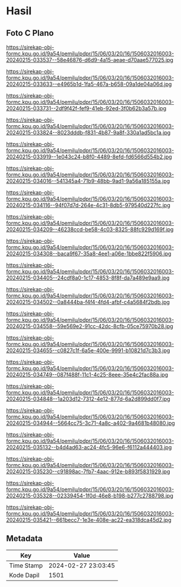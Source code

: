 # Hasil

## Foto C Plano

https://sirekap-obj-formc.kpu.go.id/9a54/pemilu/pdpr/15/06/03/20/16/1506032016003-20240215-033537--58e46876-d6d9-4a15-aeae-d70aae577025.jpg

https://sirekap-obj-formc.kpu.go.id/9a54/pemilu/pdpr/15/06/03/20/16/1506032016003-20240215-033633--e4965b1d-1fa5-467a-b658-09a1de04a06d.jpg

https://sirekap-obj-formc.kpu.go.id/9a54/pemilu/pdpr/15/06/03/20/16/1506032016003-20240215-033731--2df9f42f-fef9-41eb-92ed-3f0b62b3a57b.jpg

https://sirekap-obj-formc.kpu.go.id/9a54/pemilu/pdpr/15/06/03/20/16/1506032016003-20240215-033824--8023dddb-f831-4b87-9a8f-330a1ad5bc1a.jpg

https://sirekap-obj-formc.kpu.go.id/9a54/pemilu/pdpr/15/06/03/20/16/1506032016003-20240215-033919--1e043c24-b8f0-4489-8efd-fd6566d554b2.jpg

https://sirekap-obj-formc.kpu.go.id/9a54/pemilu/pdpr/15/06/03/20/16/1506032016003-20240215-034016--541345a4-71b9-48bb-9ad1-9a56a185155a.jpg

https://sirekap-obj-formc.kpu.go.id/9a54/pemilu/pdpr/15/06/03/20/16/1506032016003-20240215-034116--94f07d7d-264e-4c31-8db5-979540d227fc.jpg

https://sirekap-obj-formc.kpu.go.id/9a54/pemilu/pdpr/15/06/03/20/16/1506032016003-20240215-034209--46238ccd-be58-4c03-8325-88fc929d169f.jpg

https://sirekap-obj-formc.kpu.go.id/9a54/pemilu/pdpr/15/06/03/20/16/1506032016003-20240215-034308--baca9f67-35a8-4ee1-a06e-1bbe822f5906.jpg

https://sirekap-obj-formc.kpu.go.id/9a54/pemilu/pdpr/15/06/03/20/16/1506032016003-20240215-034405--24cdf8a0-1c17-4853-8f8f-da7a489e9aa9.jpg

https://sirekap-obj-formc.kpu.go.id/9a54/pemilu/pdpr/15/06/03/20/16/1506032016003-20240215-034502--0a8444ba-f4f4-4fd4-afbf-c4a5684f2bdb.jpg

https://sirekap-obj-formc.kpu.go.id/9a54/pemilu/pdpr/15/06/03/20/16/1506032016003-20240215-034558--59e569e2-91cc-42dc-8cfb-05ce75970b28.jpg

https://sirekap-obj-formc.kpu.go.id/9a54/pemilu/pdpr/15/06/03/20/16/1506032016003-20240215-034655--c0827c1f-6a5e-400e-9991-b10821d7c3b3.jpg

https://sirekap-obj-formc.kpu.go.id/9a54/pemilu/pdpr/15/06/03/20/16/1506032016003-20240215-034749--087f488f-11c1-4c25-8eee-35e4c2fac88a.jpg

https://sirekap-obj-formc.kpu.go.id/9a54/pemilu/pdpr/15/06/03/20/16/1506032016003-20240215-034848--1a203d12-7312-4e12-877d-6a2d899dd0f7.jpg

https://sirekap-obj-formc.kpu.go.id/9a54/pemilu/pdpr/15/06/03/20/16/1506032016003-20240215-034944--5664cc75-3c71-4a8c-a402-9a4681b48080.jpg

https://sirekap-obj-formc.kpu.go.id/9a54/pemilu/pdpr/15/06/03/20/16/1506032016003-20240215-035132--b4d4ad63-ac24-4fc5-96e6-f6112a444403.jpg

https://sirekap-obj-formc.kpu.go.id/9a54/pemilu/pdpr/15/06/03/20/16/1506032016003-20240215-035230--c91898ac-7fb7-4aac-912e-b893f5831929.jpg

https://sirekap-obj-formc.kpu.go.id/9a54/pemilu/pdpr/15/06/03/20/16/1506032016003-20240215-035328--02339454-1f0d-46e8-b198-b277c2788798.jpg

https://sirekap-obj-formc.kpu.go.id/9a54/pemilu/pdpr/15/06/03/20/16/1506032016003-20240215-035421--661becc7-1e3e-408e-ac22-ea318dca45d2.jpg


## Metadata

| Key        | Value               |
| ---------- | ------------------- |
| Time Stamp | 2024-02-27 23:03:45 |
| Kode Dapil | 1501                |



